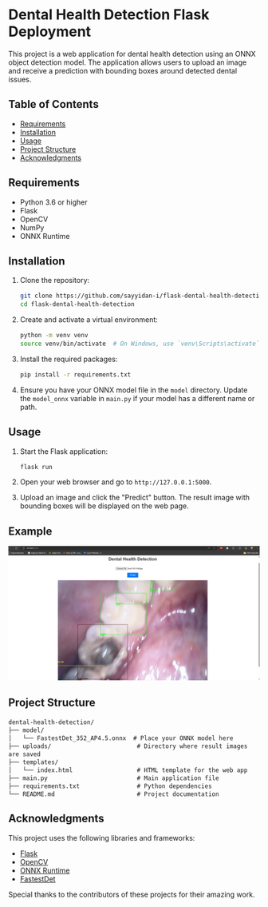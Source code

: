 # Dental Health Detection Flask Deployment

This project is a web application for dental health detection using an ONNX object detection model. The application allows users to upload an image and receive a prediction with bounding boxes around detected dental issues.

## Table of Contents

- [Requirements](#requirements)
- [Installation](#installation)
- [Usage](#usage)
- [Project Structure](#project-structure)
- [Acknowledgments](#acknowledgments)

## Requirements

- Python 3.6 or higher
- Flask
- OpenCV
- NumPy
- ONNX Runtime

## Installation

1. Clone the repository:

   ```bash
   git clone https://github.com/sayyidan-i/flask-dental-health-detection.git
   cd flask-dental-health-detection
   ```

2. Create and activate a virtual environment:

   ```bash
   python -m venv venv
   source venv/bin/activate  # On Windows, use `venv\Scripts\activate`
   ```

3. Install the required packages:

   ```bash
   pip install -r requirements.txt
   ```

4. Ensure you have your ONNX model file in the `model` directory. Update the `model_onnx` variable in `main.py` if your model has a different name or path.

## Usage

1. Start the Flask application:

   ```bash
   flask run
   ```

2. Open your web browser and go to `http://127.0.0.1:5000`.

3. Upload an image and click the "Predict" button. The result image with bounding boxes will be displayed on the web page.

## Example

![Example Image](example.png)


## Project Structure

```
dental-health-detection/
├── model/
│   └── FastestDet_352_AP4.5.onnx  # Place your ONNX model here
├── uploads/                        # Directory where result images are saved
├── templates/
│   └── index.html                  # HTML template for the web app
├── main.py                         # Main application file
├── requirements.txt                # Python dependencies
└── README.md                       # Project documentation
```

## Acknowledgments

This project uses the following libraries and frameworks:

- [Flask](https://flask.palletsprojects.com/)
- [OpenCV](https://opencv.org/)
- [ONNX Runtime](https://onnxruntime.ai/)
- [FastestDet](https://github.com/dog-qiuqiu/FastestDet)


Special thanks to the contributors of these projects for their amazing work.